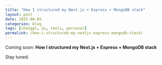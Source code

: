 ```yaml
---
title: "How I structured my Next.js + Express + MongoDB stack"
layout: post
date: 2025-08-05
categories: blog
tags: [chatgpt, ai, tools, personal]
permalink: /how-i-structured-my-nextjs-express-mongodb-stack/
---
```


Coming soon: **How I structured my Next.js + Express + MongoDB stack**

Stay tuned.

